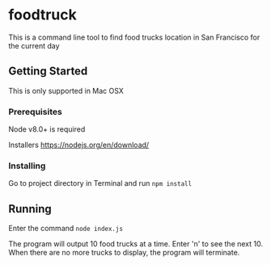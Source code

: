 # foodtruck #
This is a command line tool to find food trucks location in San Francisco for the current day

## Getting Started ##
This is only supported in Mac OSX

### Prerequisites ###
Node v8.0+ is required

Installers https://nodejs.org/en/download/

### Installing ###
Go to project directory in Terminal and run `npm install`

## Running ##
Enter the command `node index.js`

The program will output 10 food trucks at a time.
Enter 'n' to see the next 10.
When there are no more trucks to display, the program will terminate.
